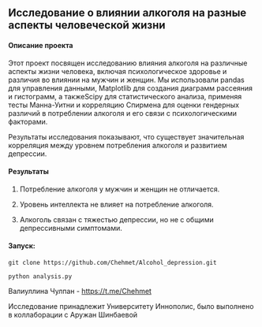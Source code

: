 ## Исследование о влиянии алкоголя на разные аспекты человеческой жизни

#### Описание проекта
Этот проект посвящен исследованию влияния алкоголя на различные аспекты жизни человека, включая психологическое здоровье и различия во влиянии на мужчин и женщин. Мы использовали pandas для управления данными, Matplotlib для создания диаграмм рассеяния и гистограмм, а такжеScipy для статистического анализа, применяя тесты Манна-Уитни и корреляцию Спирмена для оценки гендерных различий в потреблении алкоголя и его связи с психологическими факторами.

Результаты исследования показывают, что существует значительная корреляция между уровнем потребления алкоголя и развитием депрессии.

#### Результаты
1. Потребление алкоголя у мужчин и женщин не отличается.

2. Уровень интеллекта не влияет на потребление алкоголя.

3. Алкоголь связан с тяжестью депрессии, но не с общими депрессивными симптомами.


#### Запуск:

```
git clone https://github.com/Chehmet/Alcohol_depression.git
```

```
python analysis.py
```

Валиуллина Чулпан - https://t.me/Chehmet

Исследование принадлежит Университету Иннополис, было выполнено в коллаборации с Аружан Шинбаевой
